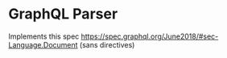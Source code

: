 # GraphQL Parser

Implements this spec https://spec.graphql.org/June2018/#sec-Language.Document
(sans directives)
